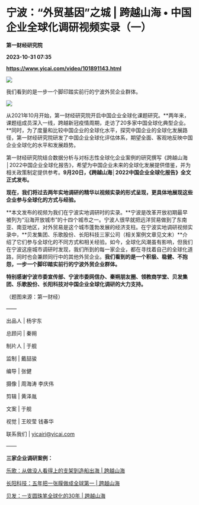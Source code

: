 # 宁波：“外贸基因”之城 | 跨越山海 • 中国企业全球化调研视频实录（一）
**第一财经研究院**

**2023-10-31 07:35**

**https://www.yicai.com/video/101891143.html**

![](http://imgcdn.yicai.com/vms-new/2023/10/6f21a648-982b-4adc-a82f-b9b5251afc19.png) 

我们看到的是一步一个脚印踏实前行的宁波外贸企业群体。

![](https://imgcdn.yicai.com/uppics/images/2023/10/896213c39ad40011e8e594b68358da87.jpg)

从2021年10月开始，第一财经研究院开启中国企业全球化课题研究。**两年来，课题组成员深入一线，跨越新冠疫情周期，走访了20多家中国全球化典型企业。**同时，为了度量和比较中国企业的全球化水平，探究中国企业的全球化发展路径，第一财经研究院研发了中国企业全球化评估体系，期望全面、客观地反映中国企业全球化的水平和发展趋势。

第一财经研究院结合数据分析与对标志性全球化企业案例的研究撰写《跨越山海│2022中国企业全球化报告》，希望为中国企业未来的全球化发展提供借鉴，并为相关政策制定提供参考。**9月20日，《跨越山海│2022中国企业全球化报告》全文正式发布。**

**现在，我们将过去两年实地调研的精华以视频实录的形式呈现，更具体地展现这些企业参与全球化的方式与经验。**

**本文发布的视频为我们在宁波实地调研时的实录。**宁波是改革开放初期最早被列为“沿海开放城市”的十四个城市之一。宁波人很早就把远洋贸易做到了东南亚、南亚地区，对外贸易是这个城市蓬勃发展的经济支柱。在宁波实地调研视频实录中，**贝发集团、乐歌股份、长阳科技三家公司（相关案例文章见文末）**介绍了它们参与全球化的不同方式和相关经验。如今，全球化风潮虽有影响，但我们在宁波这座城市调研时发现，我们所到的每一家企业，都在寻找着自己的全球化道路，同时也会兼顾同行中的其他外贸企业。**我们看到的是一个积极、稳健、不抱怨，一步一个脚印踏实前行的宁波外贸企业群体。**

**特别感谢宁波市委宣传部、宁波市委网信办、秦朔朋友圈、领教商学堂、贝发集团、乐歌股份、长阳科技对中国企业全球化调研的大力支持。**

（题图来源：第一财经）

——

出品人 | 杨宇东

总顾问 | 秦朔

制片人 | 于舰

监制 | 戴喆骏

编导 | 张健

摄像 | 周海涛 李庆伟

剪辑 | 黄泽胤

文案 | 于舰

视觉 | 王皎莹 钱春华

联系我们 | yicairi@yicai.com

——

**三家企业调研案例：**

[乐歌：从做没人看得上的支架到造船出海 | 跨越山海](https://m.yicai.com/news/101404849.html)

[长阳科技：五年把一张膜做成全球第一 | 跨越山海](https://m.yicai.com/news/101366941.html)

[贝发：一支圆珠笔全球化的30年 | 跨越山海](https://m.yicai.com/news/101358236.html)